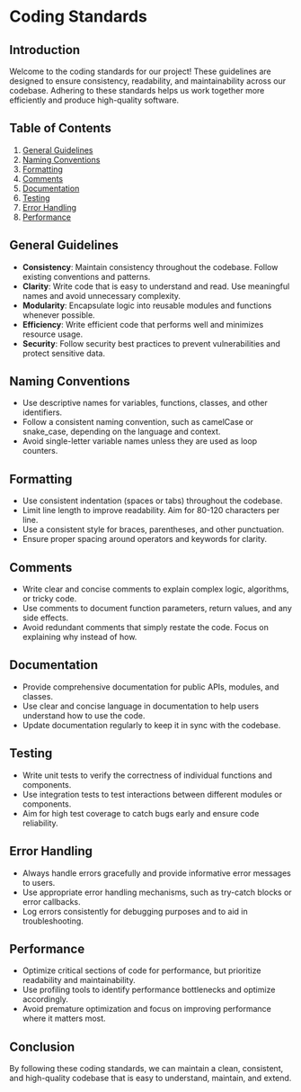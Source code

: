 # Coding Standards

## Introduction

Welcome to the coding standards for our project! These guidelines are designed to ensure consistency, readability, and maintainability across our codebase. Adhering to these standards helps us work together more efficiently and produce high-quality software.

## Table of Contents

1. [General Guidelines](#general-guidelines)
2. [Naming Conventions](#naming-conventions)
3. [Formatting](#formatting)
4. [Comments](#comments)
5. [Documentation](#documentation)
6. [Testing](#testing)
7. [Error Handling](#error-handling)
8. [Performance](#performance)

## General Guidelines

- **Consistency**: Maintain consistency throughout the codebase. Follow existing conventions and patterns.
- **Clarity**: Write code that is easy to understand and read. Use meaningful names and avoid unnecessary complexity.
- **Modularity**: Encapsulate logic into reusable modules and functions whenever possible.
- **Efficiency**: Write efficient code that performs well and minimizes resource usage.
- **Security**: Follow security best practices to prevent vulnerabilities and protect sensitive data.

## Naming Conventions

- Use descriptive names for variables, functions, classes, and other identifiers.
- Follow a consistent naming convention, such as camelCase or snake_case, depending on the language and context.
- Avoid single-letter variable names unless they are used as loop counters.

## Formatting

- Use consistent indentation (spaces or tabs) throughout the codebase.
- Limit line length to improve readability. Aim for 80-120 characters per line.
- Use a consistent style for braces, parentheses, and other punctuation.
- Ensure proper spacing around operators and keywords for clarity.

## Comments

- Write clear and concise comments to explain complex logic, algorithms, or tricky code.
- Use comments to document function parameters, return values, and any side effects.
- Avoid redundant comments that simply restate the code. Focus on explaining why instead of how.

## Documentation

- Provide comprehensive documentation for public APIs, modules, and classes.
- Use clear and concise language in documentation to help users understand how to use the code.
- Update documentation regularly to keep it in sync with the codebase.

## Testing

- Write unit tests to verify the correctness of individual functions and components.
- Use integration tests to test interactions between different modules or components.
- Aim for high test coverage to catch bugs early and ensure code reliability.

## Error Handling

- Always handle errors gracefully and provide informative error messages to users.
- Use appropriate error handling mechanisms, such as try-catch blocks or error callbacks.
- Log errors consistently for debugging purposes and to aid in troubleshooting.

## Performance

- Optimize critical sections of code for performance, but prioritize readability and maintainability.
- Use profiling tools to identify performance bottlenecks and optimize accordingly.
- Avoid premature optimization and focus on improving performance where it matters most.

## Conclusion

By following these coding standards, we can maintain a clean, consistent, and high-quality codebase that is easy to understand, maintain, and extend.